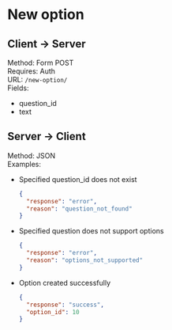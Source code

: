 # New option

## Client -> Server
Method: Form POST  
Requires: Auth  
URL: `/new-option/`  
Fields:  
* question_id
* text

## Server -> Client
Method: JSON  
Examples:  
* Specified question_id does not exist

  ```json
  {
    "response": "error",
    "reason": "question_not_found"
  }
  ```

* Specified question does not support options

  ```json
  {
    "response": "error",
    "reason": "options_not_supported"
  }
  ```

* Option created successfully

  ```json
  {
    "response": "success",
    "option_id": 10
  }
  ```

